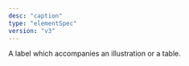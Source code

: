 ```yaml
---
desc: "caption"
type: "elementSpec"
version: "v3"
---
```


A label which accompanies an illustration or a table.